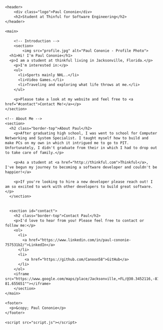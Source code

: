 <!DOCTYPE html>
<html>

<head>
	<meta charset="utf-8">
	<meta name="viewport" content="width=device-width">
	<title>Paul Cononie | Software Developer | Portfolio</title>
	<link href="https://cdnjs.cloudflare.com/ajax/libs/normalize/8.0.1/normalize.min.css" rel="stylesheet" type="text/css" />
	<link href="https://fonts.googleapis.com/css2?family=Montserrat+Alternates:wght@400;500;700&family=Montserrat:wght@300;700&family=Nanum+Pen+Script&display=swap"
	 rel="stylesheet">
	<link rel="stylesheet" type="text/css" href="style.css">
</head>

<body>

	<header>
		<div class="logo">Paul Cononie</div>
		<h2>Student at Thinful for Software Engineering</h2>
	</header>

	<main>

		<!-- Introduction -->
		<section>
			<img src="profile.jpg" alt="Paul Cononie - Profile Photo">
      <h1>Hi! I'm Paul Cononie</h1>
      <p>I am a student at thinkful living in Jacksonville, Florida.</p>
        <p>I'm interested in:</p>
        <ul>
          <li>Sports mainly NHL..</li>
          <li>Video Games.</li>
          <li>Traveling and exploring what life throws at me.</li>
        </ul>

        <p>Please take a look at my website and feel free to <a href="#contact">Contact Me!</a></p>
    </section>

    <!-- About Me -->
    <section>
      <h2 class="border-top">About Paul</h2>
        <p>After graduating high school, I was went to school for Computer Networking and System Specialist. I taught myself how to build and make PCs on my own in which it intrigued me to go to PIT. Unfortunately, I didn't graduate from their in which I had to drop out to take care of family.</p>

        <p>As a student at <a href="http://thinkful.com">Thinkful</a>, I've begun my journey to becoming a software developer and couldn't be happier!</a>

        <p>If you're looking to hire a new developer please reach out! I am so excited to work with other developers to build great software.</p>
      </section>

     
      <section id="contact">
        <h2 class="border-top">Contact Paul</h2>
        <p>I'd love to hear from you! Please feel free to contact or follow me:</p>
        <ol>
          <li>
            <a href="https://www.linkedin.com/in/paul-cononie-757531b2/">LinkedIn</a>
          </li>
          <li>
             <a href="https://github.com/Canoon58">GitHub</a>
          </li>
        </ol>
        <iframe src="https://www.google.com/maps/place/Jacksonville,+FL/@30.3452116,-81.8231908,11z/data=!3m1!4b1!4m5!3m4!1s0x88e5b716f1ceafeb:0xc4cd7d3896fcc7e2!8m2!3d30.3321838!4d-81.655651""></iframe>
        </section>
    </main>

    <footer>
      <p>&copy; Paul Cononie</p>
    </footer>
    
    <script src="script.js"></script>
</body>

</html>

